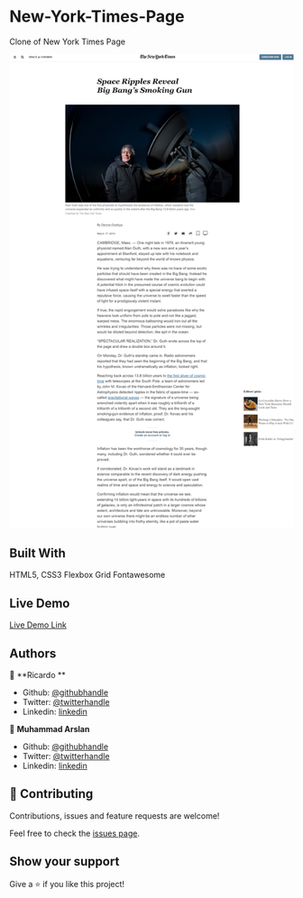 # New-York-Times-Page

Clone of New York Times Page

![screenshot](./images/Screenshot.png)

## Built With

HTML5, CSS3
Flexbox
Grid
Fontawesome
## Live Demo

[Live Demo Link](https://raw.githack.com/arslanbisharat/New-York-Times-Page/feature-branch/index.html)

## Authors

👤 **Ricardo **

- Github: [@githubhandle](https://github.com/ricardo123321)
- Twitter: [@twitterhandle](https://twitter.com/ricardo61592083)
- Linkedin: [linkedin](https://www.linkedin.com/in/ricardo-vera-7381a81a2/)

👤 **Muhammad Arslan**

- Github: [@githubhandle](https://github.com/arslanbisharat)
- Twitter: [@twitterhandle](https://twitter.com/arslan_bisharat-2020bb156)
- Linkedin: [linkedin](https://www.linkedin.com/in/muhammad-arslan-2020bb156)

## 🤝 Contributing

Contributions, issues and feature requests are welcome!

Feel free to check the [issues page](https://github.com/arslanbisharat/New-York-Times-Page/issues).

## Show your support

Give a ⭐️ if you like this project!

